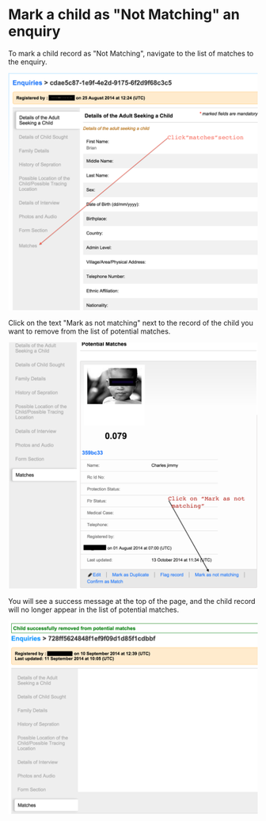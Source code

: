 # Mark a child as "Not Matching" an enquiry

To mark a child record as "Not Matching", navigate to the list of matches to the enquiry.

![](../assets/images/enquiries_matches-1.png)

Click on the text "Mark as not matching" next to the record of the child you want to remove from the list of potential matches.

![](../assets/images/enquiry-not-matching-1.png)

You will see a success message at the top of the page, and the child record will no longer appear in the list of potential matches.

![](../assets/images/enquiry-not-matching-3.png)
